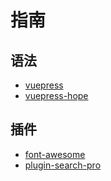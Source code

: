 # 指南

## 语法

- [vuepress](https://vuepress.vuejs.org/zh/guide/markdown.html)
- [vuepress-hope](https://theme-hope.vuejs.press/zh/guide/markdown/intro.html)

## 插件

- [font-awesome](https://fontawesome.com/search?o=r&m=free)
- [plugin-search-pro](https://plugin-search-pro.vuejs.press/zh/config.html#customfields)
